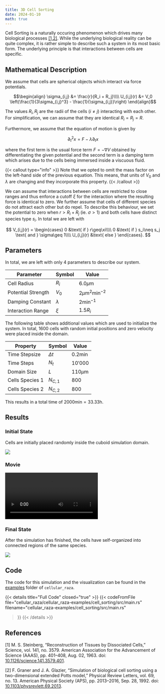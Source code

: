 ```yaml
---
title: 3D Cell Sorting
date: 2024-01-10
math: true
---
```


Cell Sorting is a naturally occuring phenomenon which drives many biological processes
[\[1,2\]](#references).
While the underlying biological reality can be quite complex, it is rather simple to describe such
a system in its most basic form.
The underlying principle is that interactions between cells are specific.

## Mathematical Description

We assume that cells are spherical objects which interact via force potentials.

$$\begin{align}
    \sigma_{i,j} &= \frac{r}{R_i + R_j}\\\\
    U_{i,j}(r) &= V_0 \left(\frac{1}{3\sigma_{i,j}^3} - \frac{1}{\sigma_{i,j}}\right)
\end{align}$$

The values $R_i,R_j$ are the radii of the cells ($i\neq j$) interacting with each other.
For simplification, we can assume that they are identical $R_i=R_j=R$.

Furthermore, we assume that the equation of motion is given by

$$
    \partial^2_t x = F - \lambda \partial_t x
$$

where the first term is the usual force term $F = - \nabla V$ obtained by differentiating the
given potential and the second term is a damping term which arises due to the cells being immersed
inside a viscuous fluid.

{{< callout type="info" >}}
Note that we opted to omit the mass factor on the left-hand side of the previous equation.
This means, that units of $V_0$ and $\lambda$ are changing and they incorporate this property.
{{< /callout >}}

We can assume that interactions between cells are restricted to close ranges and thus enforce a
cutoff $\xi$ for the interaction where the resulting force is identical to zero.
We further assume that cells of different species do not attract each other but do repel.
To describe this behaviour, we set the potential to zero when $r>R_i+R_j$ (ie. $\sigma>1$)
and both cells have distinct species type $s_i$.
In total we are left with

$$
    V_{i,j}(r) =
    \begin{cases}
        0 &\text{ if } r\geq\xi\\\\
        0 &\text{ if } s_i\neq s_j \text{ and } \sigma\geq 1\\\\
        U_{i,j}(r) &\text{ else }
    \end{cases}.
$$

## Parameters

In total, we are left with only 4 parameters to describe our system.

| Parameter | Symbol | Value |
| --- | --- | --- |
| Cell Radius | $R_i$ | $6.0\mu \text{m}$ |
| Potential Strength | $V_0$ | $2\mu\text{m}^2\text{min}^{-2}$ |
| Damping Constant | $\lambda$ | $2\text{min}^{-1}$ |
| Interaction Range | $\xi$ | $1.5 R_i$ |

The following table shows additional values which are used to initialize the system.
In total, 1600 cells with random initial positions and zero velocity were placed inside the domain.

| Property | Symbol | Value |
| --- | --- | --- |
| Time Stepsize | $\Delta t$ | $0.2\text{min}$ |
| Time Steps | $N_t$ | $10'000$ |
| Domain Size | $L$ | $110\mu\text{m}$ |
| Cells Species 1 | $N_{C,1}$ | $800$ |
| Cells Species 2 | $N_{C,2}$ | $800$ |

This results in a total time of $2000\text{min}=33.33\text{h}$.

## Results

### Initial State

Cells are initially placed randomly inside the cuboid simulation domain.

![](/showcase/cell_sorting/0000000020.png)

### Movie

<video controls>
    <source src="/showcase/cell_sorting/movie.mp4" type="video/mp4">
</video>

### Final State

After the simulation has finished, the cells have self-organized into connected regions of the same
species.

![](/showcase/cell_sorting/0000010000.png)

## Code

The code for this simulation and the visualization can be found in the
[examples](https://github.com/jonaspleyer/cellular_raza/tree/master/cellular_raza-examples/cell_sorting)
folder of `cellular_raza`.

{{< details title="Full Code" closed="true" >}}
{{< codeFromFile
    file="cellular_raza/cellular_raza-examples/cell_sorting/src/main.rs"
    filename="cellular_raza-examples/cell_sorting/src/main.rs"
>}}
{{< /details >}}

## References

[1] M. S. Steinberg,
“Reconstruction of Tissues by Dissociated Cells,”
Science, vol. 141, no. 3579.
American Association for the Advancement of Science (AAAS),
pp. 401–408, Aug. 02, 1963.
doi: [10.1126/science.141.3579.401](https://doi.org/10.1126/science.141.3579.401).

[2] F. Graner and J. A. Glazier,
“Simulation of biological cell sorting using a two-dimensional extended Potts model,”
Physical Review Letters, vol. 69, no. 13.
American Physical Society (APS),
pp. 2013–2016, Sep. 28, 1992.
doi: [10.1103/physrevlett.69.2013](https://doi.org/10.1103/physrevlett.69.2013).
